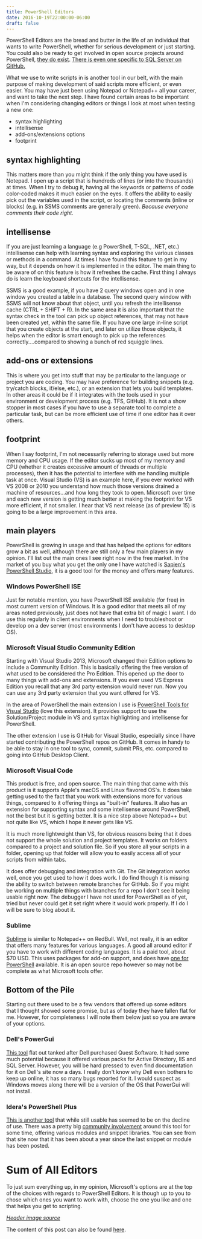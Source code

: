 ```yaml
---
title: PowerShell Editors
date: 2016-10-19T22:00:00-06:00
draft: false
---
```


PowerShell Editors are the bread and butter in the life of an individual that wants to write PowerShell, whether for serious development or just starting. You could also be ready to get involved in open source projects around PowerShell, [they do exist](https://github.com/trending/powershell). [There is even one specific to SQL Server on GitHub.](https://github.com/sqlcollaborative)

What we use to write scripts in is another tool in our belt, with the main purpose of making development of said scripts more efficient, or even easier. You may have just been using Notepad or Notepad++ all your career, and want to take the next step. I have found certain areas to be important when I'm considering changing editors or things I look at most when testing a new one:

- syntax highlighting
- intellisense
- add-ons/extensions options
- footprint

## syntax highlighting

This matters more than you might think if the only thing you have used is Notepad. I open up a script that is hundreds of lines (or into the thousands) at times. When I try to debug it, having all the keywords or patterns of code color-coded makes it much easier on the eyes. It offers the ability to easily pick out the variables used in the script, or locating the comments (inline or blocks) (e.g. in SSMS comments are generally green). _Because everyone comments their code right._

## intellisense

If you are just learning a language (e.g PowerShell, T-SQL, .NET, etc.) intellisense can help with learning syntax and exploring the various classes or methods in a command. At times I have found this feature to get in my way, but it depends on how it is implemented in the editor. The main thing to be aware of on this feature is how it refreshes the cache. First thing I always do is learn the keyboard shortcuts for the intellisense.

SSMS is a good example, if you have 2 query windows open and in one window you created a table in a database. The second query window with SSMS will not know about that object, until you refresh the intellisense cache (CTRL + SHIFT + R). In the same area it is also important that the syntax check in the tool can pick up object references, that may not have been created yet, within the same file. If you have one large in-line script that you create objects at the start, and later on utilize those objects, it helps when the editor is smart enough to pick up the references correctly....compared to showing a bunch of red squiggle lines.

## add-ons or extensions

This is where you get into stuff that may be particular to the language or project you are coding. You may have preference for building snippets (e.g. try/catch blocks, if/else, etc.), or an extension that lets you build templates. In other areas it could be if it integrates with the tools used in your environment or development process (e.g. TFS, GitHub). It is not a show stopper in most cases if you have to use a separate tool to complete a particular task, but can be more efficient use of time if one editor has it over others.

## footprint

When I say footprint, I'm not necessarily referring to storage used but more memory and CPU usage. If the editor sucks up most of my memory and CPU (whether it creates excessive amount of threads or multiple processes), then it has the potential to interfere with me handling multiple task at once. Visual Studio (VS) is an example here, if you ever worked with VS 2008 or 2010 you understand how much those versions drained a machine of resources...and how long they took to open. Microsoft over time and each new version is getting much better at making the footprint for VS more efficient, if not smaller. I hear that VS next release (as of preview 15) is going to be a large improvement in this area.

## main players

PowerShell is growing in usage and that has helped the options for editors grow a bit as well, although there are still only a few main players in my opinion. I'll list out the main ones I see right now in the free market. In the market of you buy what you get the only one I have watched is [Sapien's PowerShell Studio](https://www.sapien.com/software/powershell_studio), it is a good tool for the money and offers many features.

### Windows PowerShell ISE

Just for notable mention, you have PowerShell ISE available (for free) in most current version of Windows. It is a good editor that meets all of my areas noted previously, just does not have that extra bit of magic I want. I do use this regularly in client environments when I need to troubleshoot or develop on a dev server (most environments I don't have access to desktop OS).

### Microsoft Visual Studio Community Edition

Starting with Visual Studio 2013, Microsoft changed their Edition options to include a Community Edition. This is basically offering the free version of what used to be considered the Pro Edition. This opened up the door to many things with add-ons and extensions. If you ever used VS Express Edition you recall that any 3rd party extension would never run. Now you can use any 3rd party extension that you want offered for VS.

In the area of PowerShell the main extension I use is [PowerShell Tools for Visual Studio](https://visualstudiogallery.msdn.microsoft.com/c9eb3ba8-0c59-4944-9a62-6eee37294597) (love this extension). It provides support to use the Solution/Project module in VS and syntax highlighting and intellisense for PowerShell.

The other extension I use is GitHub for Visual Studio, especially since I have started contributing the PowerShell repos on GitHub. It comes in handy to be able to stay in one tool to sync, commit, submit PRs, etc. compared to going into GitHub Desktop Client.

### Microsoft Visual Code

This product is free, and open source. The main thing that came with this product is it supports Apple's macOS and Linux flavored OS's. It does take getting used to the fact that you work with extensions more for various things, compared to it offering things as "built-in" features. It also has an extension for supporting syntax and some intellisense around PowerShell, not the best but it is getting better. It is a nice step above Notepad++ but not quite like VS, which I hope it never gets like VS.

It is much more lightweight than VS, for obvious reasons being that it does not support the whole solution and project templates. It works on folders compared to a project and solution file. So if you store all your scripts in a folder, opening up that folder will allow you to easily access all of your scripts from within tabs.

It does offer debugging and integration with Git. The Git integration works well, once you get used to how it does work. I do find though it is missing the ability to switch between remote branches for GitHub. So if you might be working on multiple things with branches for a repo I don't see it being usable right now. The debugger I have not used for PowerShell as of yet, tried but never could get it set right where it would work properly. If I do I will be sure to blog about it.

### Sublime

[Sublime](https://www.sublimetext.com/) is similar to Notepad++ on RedBull. Well, not really, it is an editor that offers many features for various languages. A good all around editor if you have to work with different coding languages. It is a paid tool, about $70 USD. This uses packages for add-on support, and does have [one for PowerShell](https://github.com/SublimeText/PowerShell) available. It is an open source repo however so may not be complete as what Microsoft tools offer.

## Bottom of the Pile

Starting out there used to be a few vendors that offered up some editors that I thought showed some promise, but as of today they have fallen flat for me. However, for completeness I will note them below just so you are aware of your options.

### Dell's PowerGui

[This tool](http://www.dell.com/us/business/p/dell-software-powergui/pd) flat out tanked after Dell purchased Quest Software. It had some much potential because it offered various packs for Active Directory, IIS and SQL Server. However, you will be hard pressed to even find documentation for it on Dell's site now a days. I really don't know why Dell even bothers to keep up online, it has so many bugs reported for it. I would suspect as Windows moves along there will be a version of the OS that PowerGui will not install.

### Idera's PowerShell Plus

[This is another tool](https://www.idera.com/productssolutions/freetools/powershellplus) that while still usable has seemed to be on the decline of use. There was a pretty big [community involvement](http://community.idera.com/powershell/) around this tool for some time, offering various modules and snippet libraries. You can see from that site now that it has been about a year since the last snippet or module has been posted.

# Sum of All Editors

To just sum everything up, in my opinion, Microsoft's options are at the top of the choices with regards to PowerShell Editors. It is though up to you to chose which ones you want to work with, choose the one you like and one that helps you get to scripting.

_[Header image source](https://flic.kr/p/7NFTF6)_

The content of this post can also be found [here](https://www.pythian.com/blog/Powershell-Editors).
